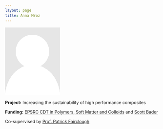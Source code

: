 ```yaml
---
layout: page
title: Anna Mroz
---
```


<img src="img/placeholder.png" alt="name" class="gallery">

**Project:** Increasing the sustainability of high performance composites

**Funding:** [EPSRC CDT in Polymers, Soft Matter and Colloids](http://www.polymercentre.org.uk/centre-for-doctoral-training/) and [Scott Bader](http://www.scottbader.com/)

Co-supervised by [Prof. Patrick Fairclough](https://www.sheffield.ac.uk/mecheng/staff/fairclough)
